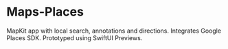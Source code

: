 # Maps-Places
MapKit app with local search, annotations and directions. Integrates Google Places SDK. Prototyped using SwiftUI Previews.
